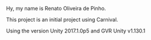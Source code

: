Hy, my name is Renato Oliveira de Pinho.

This project is an initial project using Carnival.

Using the version Unity 2017.1.0p5 and  GVR Unity v1.130.1

